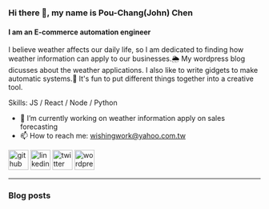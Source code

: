### Hi there 👋, my name is Pou-Chang(John) Chen
#### I am an E-commerce automation engineer
I believe weather affects our daily life, so I am dedicated to finding how weather information can apply to our businesses.🌦️ My wordpress blog dicusses about the weather applications. I also like to write gidgets to make automatic systems.🧱 It's fun to put different things together into a creative tool.

Skills: JS / React / Node / Python

- 🔭 I’m currently working on weather information apply on sales forecasting 
- 📫 How to reach me: wishingwork@yahoo.com.tw 


[<img src='https://cdn.jsdelivr.net/npm/simple-icons@3.0.1/icons/github.svg' alt='github' height='40'>](https://github.com/wishingwork)  [<img src='https://cdn.jsdelivr.net/npm/simple-icons@3.0.1/icons/linkedin.svg' alt='linkedin' height='40'>](https://www.linkedin.com/in/pou-chang-john-chen-98b9a626/)  [<img src='https://cdn.jsdelivr.net/npm/simple-icons@3.0.1/icons/twitter.svg' alt='twitter' height='40'>](https://twitter.com/wishingwork)  [<img src='https://cdn.jsdelivr.net/npm/simple-icons@3.0.1/icons/wordpress.svg' alt='wordpress' height='40'>](https://wishingwork.wordpress.com/)  

---
### Blog posts
<!-- BLOG-POST-LIST:START -->
<!-- BLOG-POST-LIST:END -->


<!--
**wishingwork/wishingwork** is a ✨ _special_ ✨ repository because its `README.md` (this file) appears on your GitHub profile.

Here are some ideas to get you started:

- 🔭 I’m currently working on ...
- 🌱 I’m currently learning ...
- 👯 I’m looking to collaborate on ...
- 🤔 I’m looking for help with ...
- 💬 Ask me about ...
- 📫 How to reach me: ...
- 😄 Pronouns: ...
- ⚡ Fun fact: ...
-->
